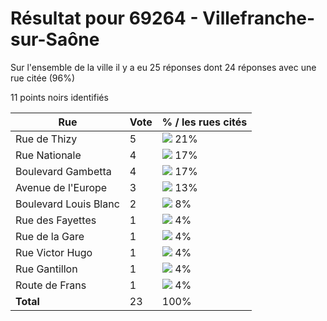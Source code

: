 # Résultat pour 69264 - Villefranche-sur-Saône

Sur l'ensemble de la ville il y a eu 25 réponses dont 24 réponses avec une rue citée (96%)

11 points noirs identifiés

| Rue | Vote | % / les rues cités|
|-----|------|-------------------|
| Rue de Thizy | 5 | <img src="../../img/bar_21.gif" />&nbsp;21%|
| Rue Nationale | 4 | <img src="../../img/bar_17.gif" />&nbsp;17%|
| Boulevard Gambetta | 4 | <img src="../../img/bar_17.gif" />&nbsp;17%|
| Avenue de l'Europe | 3 | <img src="../../img/bar_13.gif" />&nbsp;13%|
| Boulevard Louis Blanc | 2 | <img src="../../img/bar_8.gif" />&nbsp;8%|
| Rue des Fayettes | 1 | <img src="../../img/bar_4.gif" />&nbsp;4%|
| Rue de la Gare | 1 | <img src="../../img/bar_4.gif" />&nbsp;4%|
| Rue Victor Hugo | 1 | <img src="../../img/bar_4.gif" />&nbsp;4%|
| Rue Gantillon | 1 | <img src="../../img/bar_4.gif" />&nbsp;4%|
| Route de Frans | 1 | <img src="../../img/bar_4.gif" />&nbsp;4%|
| **Total** | 23 | 100%|
